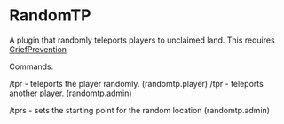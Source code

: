 RandomTP
========

A plugin that randomly teleports players to unclaimed land. This requires [GriefPrevention](http://dev.bukkit.org/bukkit-plugins/grief-prevention/)

Commands:

/tpr - teleports the player randomly. (randomtp.player)
/tpr <player> - teleports another player. (randomtp.admin)

/tprs - sets the starting point for the random location (randomtp.admin)
